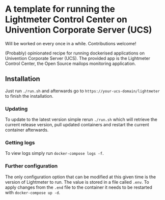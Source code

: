# A template for running the Lightmeter Control Center on Univention Corporate Server (UCS)

Will be worked on every once in a while. Contributions welcome!

(Probably) opinionated recipe for running dockerised applications on Univention Corporate Server (UCS). The provided app is the Lightmeter Control Center, the Open Source mailops monitoring application.

## Installation

Just run `./run.sh` and afterwards go to `https://your-ucs-domain/lightmeter` to finish the installation.

### Updating

To update to the latest version simple rerun `./run.sh` which will retrieve the current release version, pull updated containers and restart the current container afterwards.

### Getting logs

To view logs simply run `docker-compose logs -f`.

### Further configuration

The only configuration option that can be modified at this given time is the version of Lightmeter to run. The value is stored in a file called `.env`. To apply changes from the `.end` file to the container it needs to be restarted with `docker-compose up -d`.
